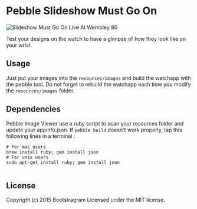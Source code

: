 # Pebble Slideshow Must Go On

![Slideshow Must Go On Live At Wembley 86](https://raw.githubusercontent.com/wiki/Bootstragram/pebble-slideshow-must-go-on/assets/logo.jpg)

Test your designs on the watch to have a glimpse of how they look like on your wrist.

## Usage

Just put your images into the `resources/images` and build the watchapp with the pebble tool.
Do not forget to rebuild the watchapp each time you modify the `resources/images` folder.

## Dependencies

Pebble Image Viewer use a ruby script to scan your resources folder and update your appinfo.json.
If `pebble build` doesn't work properly, tap this following lines in a terminal :

```
# For mac users
brew install ruby; gem install json
# For unix users
sudo apt-get install ruby; gem install json
     
```

## License
Copyright (c) 2015 Bootstragram
Licensed under the MIT license.